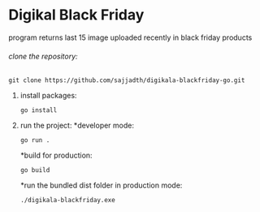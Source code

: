 # Digikal Black Friday
program returns last 15 image uploaded recently in black friday products
###### clone the repository:
```
git clone https://github.com/sajjadth/digikala-blackfriday-go.git
```
1. install packages:
   ```
   go install
   ```
2. run the project:
   *developer mode:
    ```
    go run .
    ```
   *build for production:
    ```
    go build
    ```
   *run the bundled dist folder in production mode:
    ```
    ./digikala-blackfriday.exe
    ```